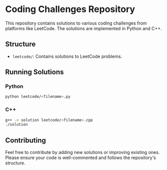 # Coding Challenges Repository

This repository contains solutions to various coding challenges from platforms like LeetCode. The solutions are implemented in Python and C++.

## Structure

- `leetcode/`: Contains solutions to LeetCode problems.

## Running Solutions

### Python
```bash
python leetcode/<filename>.py
```

### C++
```bash
g++ -o solution leetcode/<filename>.cpp
./solution
```

## Contributing
Feel free to contribute by adding new solutions or improving existing ones. Please ensure your code is well-commented and follows the repository's structure.
